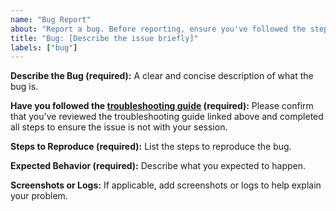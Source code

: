 ```yaml
---
name: "Bug Report"
about: "Report a bug. Before reporting, ensure you've followed the steps in the [troubleshooting guide](https://github.com/thebrumby/HotWalletClaimer/issues/166) to confirm the issue isn't with your session."
title: "Bug: [Describe the issue briefly]"
labels: ["bug"]
---
```


**Describe the Bug (required):**
A clear and concise description of what the bug is.

**Have you followed the [troubleshooting guide](https://github.com/thebrumby/HotWalletClaimer/issues/166) (required):**
Please confirm that you've reviewed the troubleshooting guide linked above and completed all steps to ensure the issue is not with your session.

**Steps to Reproduce (required):**
List the steps to reproduce the bug.

**Expected Behavior (required):**
Describe what you expected to happen.

**Screenshots or Logs:**
If applicable, add screenshots or logs to help explain your problem.
